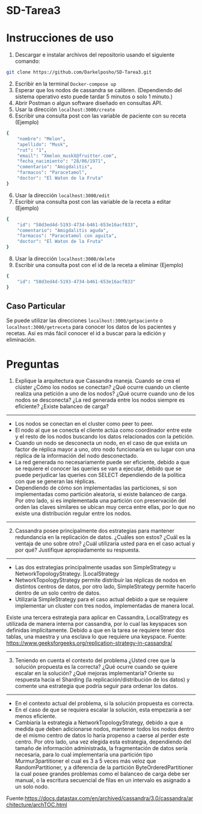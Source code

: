 # SD-Tarea3
# Instrucciones de uso
1. Descargar e instalar archivos del repositorio usando el siguiente comando:
```bash
git clone https://github.com/Darkelposho/SD-Tarea3.git
```
2. Escribir en la terminal ```Docker-compose up```
3. Esperar que los nodos de cassandra se calibren. (Dependiendo del sistema operativo esto puede tardar 5 minutos o solo 1 minuto.)
4. Abrir Postman o algun software diseñado en consultas API.
5. Usar la dirección `localhost:3000/create`
6. Escribir una consulta post con las variable de paciente con su receta
(Ejemplo)  
```bash
{
    "nombre": "Melon",
    "apellido": "Musk",
    "rut": "1",
    "email": "Xmelon_muskX@fruitter.com",
    "fecha_nacimiento": "28/06/1971",
    "comentario": "Amigdalitis",
    "farmacos": "Paracetamol",
    "doctor": "El Waton de la Fruta"
}
```
6. Usar la dirección `localhost:3000/edit`
7. Escribir una consulta post con las variable de la receta a editar
(Ejemplo)  
```bash
{
    "id": "58d3ed4d-5193-4734-b461-653e16acf833",
    "comentario": "Amigdalitis aguda",
    "farmacos": "Paracetamol con aguita",
    "doctor": "El Waton de la Fruta"
}
```
8. Usar la dirección `localhost:3000/delete`
9. Escribir una consulta post con el id de la receta a eliminar
(Ejemplo) 
```bash
{
    "id": "58d3ed4d-5193-4734-b461-653e16acf833"
}
```
**Caso Particular**
---
Se puede utilizar las direcciones ```localhost:3000/getpaciente``` o ```localhost:3000/getreceta``` para conocer los datos de los pacientes y recetas. Así es más fácil conocer el id a buscar para la edición y eliminación.


# Preguntas
1. Explique la arquitectura que Cassandra maneja. Cuando se crea el clúster ¿Cómo los nodos se conectan? ¿Qué
ocurre cuando un cliente realiza una petición a uno de los nodos? ¿Qué ocurre cuando uno de los nodos se desconecta?
¿La red generada entre los nodos siempre es eficiente? ¿Existe balanceo de carga?

----
  - Los nodos se conectan en el cluster como peer to peer.
  - El nodo al que se conecta el cliente actúa como coordinador entre este y el resto de los nodos buscando los datos relacionados con la petición.
  - Cuando un nodo se desconecta un nodo, en el caso de que exista un factor de réplica mayor a uno, otro nodo funcionaría en su lugar con una réplica de la información del nodo desconectado.
  - La red generada no necesariamente puede ser eficiente, debido a que se requiere el conocer las queries se van a ejecutar, debido que se puede perjudicar las queries con SELECT dependiendo de la política con que se generan las réplicas.
  - Dependiendo de cómo son implementadas las particiones, si son implementadas como partición aleatoria, si existe balanceo de carga. Por otro lado, si es implementada una partición con preservación del orden las claves similares se ubican muy cerca entre ellas, por lo que no existe una distribución regular entre los nodos.
----

2. Cassandra posee principalmente dos estrategias para mantener redundancia en la replicación de datos. ¿Cuáles son
estos? ¿Cuál es la ventaja de uno sobre otro? ¿Cuál utilizaría usted para en el caso actual y por qué? Justifique
apropiadamente su respuesta.

----
- Las dos estrategias principalmente usadas son SimpleStrategy u NetworkTopologyStrategy. |LocalStrategy
- NetworkTopologyStrategy permite distribuir las réplicas de nodos en distintos centros de datos, por otro lado, SimpleStrategy permite hacerlo dentro de un solo centro de datos.
- Utilizaría SimpleStrategy para el caso actual debido a que se requiere implementar un cluster con tres nodos, implementadas de manera local. 

Existe una tercera estrategia para aplicar en Cassandra, LocalStrategy  es utilizada de manera interna por cassandra, por lo cual las keyspaces son definidas implícitamente. Debido a que en la tarea se requiere tener dos tablas, una maestra y una esclava lo que requiere una keyspace.
Fuente: https://www.geeksforgeeks.org/replication-strategy-in-cassandra/

----
3. Teniendo en cuenta el contexto del problema ¿Usted cree que la solución propuesta es la correcta? ¿Qué ocurre
cuando se quiere escalar en la solución? ¿Qué mejoras implementaría? Oriente su respuesta hacia el Sharding (la
replicación/distribución de los datos) y comente una estrategia que podría seguir para ordenar los datos.


----
- En el contexto actual del problema, si la solución propuesta es correcta.
- En el caso de que se requiera escalar la solución, esta empezaría a ser menos eficiente.
- Cambiaría la estrategia a NetworkTopologyStrategy, debido a que a medida que deben adicionarse nodos, mantener todos los nodos dentro de el mismo centro de datos lo haría propenso a caerse al perder este centro. Por otro lado, una vez elegida esta estrategia, dependiendo del tamaño de información administrada, la fragmentación de datos sería necesaria, para lo cual implementaría una partición tipo Murmur3partitioner el cual es 3 a 5 veces más veloz que RandomPartitioner, y a diferencia de la partición ByteOrderedPartitioner
la cual posee grandes problemas como el balanceo de carga debe ser manual, o la escritura secuencial de filas en un intervalo es asignado a un solo nodo.

Fuente:https://docs.datastax.com/en/archived/cassandra/3.0/cassandra/architecture/archTOC.html
